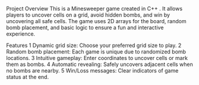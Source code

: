 Project Overview
This is a  Minesweeper game created in C++ . It allows players to uncover cells on a grid, avoid hidden bombs, and win by uncovering all safe cells. The game uses 2D arrays for the board, random bomb placement, and basic logic to ensure a fun and interactive experience.

Features
1 Dynamic grid size: Choose your preferred grid size to play.
2 Random bomb placement: Each game is unique due to randomized bomb locations.
3 Intuitive gameplay: Enter coordinates to uncover cells or mark them as bombs.
4 Automatic revealing: Safely uncovers adjacent cells when no bombs are nearby.
5 Win/Loss messages: Clear indicators of game status at the end.


 
